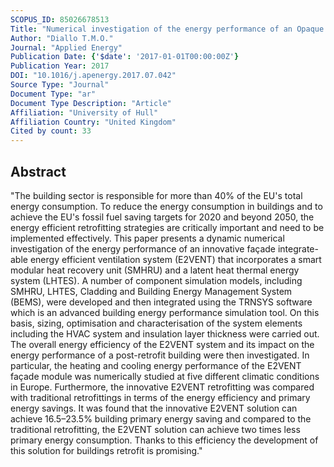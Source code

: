 ```yaml
---
SCOPUS_ID: 85026678513
Title: "Numerical investigation of the energy performance of an Opaque Ventilated Façade system employing a smart modular heat recovery unit and a latent heat thermal energy system"
Author: "Diallo T.M.O."
Journal: "Applied Energy"
Publication Date: {'$date': '2017-01-01T00:00:00Z'}
Publication Year: 2017
DOI: "10.1016/j.apenergy.2017.07.042"
Source Type: "Journal"
Document Type: "ar"
Document Type Description: "Article"
Affiliation: "University of Hull"
Affiliation Country: "United Kingdom"
Cited by count: 33
---
```


## Abstract
"The building sector is responsible for more than 40% of the EU's total energy consumption. To reduce the energy consumption in buildings and to achieve the EU's fossil fuel saving targets for 2020 and beyond 2050, the energy efficient retrofitting strategies are critically important and need to be implemented effectively. This paper presents a dynamic numerical investigation of the energy performance of an innovative façade integrate-able energy efficient ventilation system (E2VENT) that incorporates a smart modular heat recovery unit (SMHRU) and a latent heat thermal energy system (LHTES). A number of component simulation models, including SMHRU, LHTES, Cladding and Building Energy Management System (BEMS), were developed and then integrated using the TRNSYS software which is an advanced building energy performance simulation tool. On this basis, sizing, optimisation and characterisation of the system elements including the HVAC system and insulation layer thickness were carried out. The overall energy efficiency of the E2VENT system and its impact on the energy performance of a post-retrofit building were then investigated. In particular, the heating and cooling energy performance of the E2VENT façade module was numerically studied at five different climatic conditions in Europe. Furthermore, the innovative E2VENT retrofitting was compared with traditional retrofittings in terms of the energy efficiency and primary energy savings. It was found that the innovative E2VENT solution can achieve 16.5–23.5% building primary energy saving and compared to the traditional retrofitting, the E2VENT solution can achieve two times less primary energy consumption. Thanks to this efficiency the development of this solution for buildings retrofit is promising."
